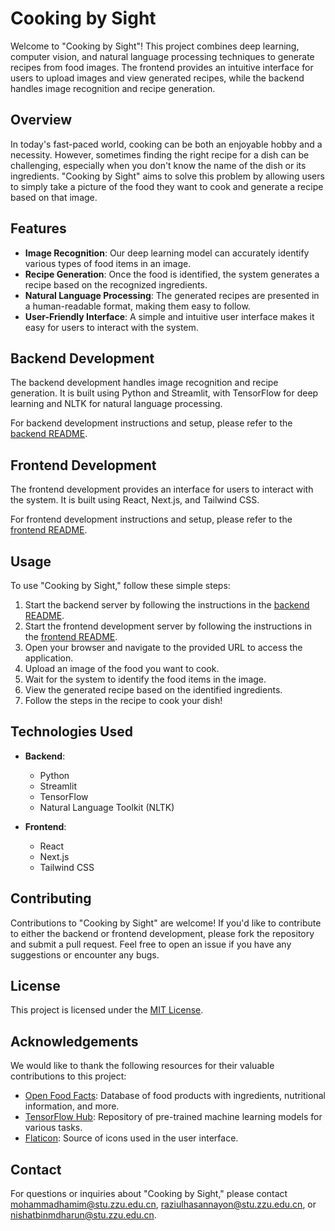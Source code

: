 # Cooking by Sight

Welcome to "Cooking by Sight"! This project combines deep learning, computer vision, and natural language processing techniques to generate recipes from food images. The frontend provides an intuitive interface for users to upload images and view generated recipes, while the backend handles image recognition and recipe generation.

## Overview

In today's fast-paced world, cooking can be both an enjoyable hobby and a necessity. However, sometimes finding the right recipe for a dish can be challenging, especially when you don't know the name of the dish or its ingredients. "Cooking by Sight" aims to solve this problem by allowing users to simply take a picture of the food they want to cook and generate a recipe based on that image.

## Features

- **Image Recognition**: Our deep learning model can accurately identify various types of food items in an image.
- **Recipe Generation**: Once the food is identified, the system generates a recipe based on the recognized ingredients.
- **Natural Language Processing**: The generated recipes are presented in a human-readable format, making them easy to follow.
- **User-Friendly Interface**: A simple and intuitive user interface makes it easy for users to interact with the system.

## Backend Development

The backend development handles image recognition and recipe generation. It is built using Python and Streamlit, with TensorFlow for deep learning and NLTK for natural language processing.

For backend development instructions and setup, please refer to the [backend README](backend/README.md).

## Frontend Development

The frontend development provides an interface for users to interact with the system. It is built using React, Next.js, and Tailwind CSS.

For frontend development instructions and setup, please refer to the [frontend README](frontend/README.md).

## Usage

To use "Cooking by Sight," follow these simple steps:

1. Start the backend server by following the instructions in the [backend README](backend/README.md).
2. Start the frontend development server by following the instructions in the [frontend README](frontend/README.md).
3. Open your browser and navigate to the provided URL to access the application.
4. Upload an image of the food you want to cook.
5. Wait for the system to identify the food items in the image.
6. View the generated recipe based on the identified ingredients.
7. Follow the steps in the recipe to cook your dish!

## Technologies Used

- **Backend**:
  - Python
  - Streamlit
  - TensorFlow
  - Natural Language Toolkit (NLTK)

- **Frontend**:
  - React
  - Next.js
  - Tailwind CSS

## Contributing

Contributions to "Cooking by Sight" are welcome! If you'd like to contribute to either the backend or frontend development, please fork the repository and submit a pull request. Feel free to open an issue if you have any suggestions or encounter any bugs.

## License

This project is licensed under the [MIT License](LICENSE).

## Acknowledgements

We would like to thank the following resources for their valuable contributions to this project:

- [Open Food Facts](https://world.openfoodfacts.org/): Database of food products with ingredients, nutritional information, and more.
- [TensorFlow Hub](https://tfhub.dev/): Repository of pre-trained machine learning models for various tasks.
- [Flaticon](https://www.flaticon.com/): Source of icons used in the user interface.

## Contact

For questions or inquiries about "Cooking by Sight," please contact [mohammadhamim@stu.zzu.edu.cn](mailto:mohammadhamim@stu.zzu.edu.cn), [raziulhasannayon@stu.zzu.edu.cn](mailto:raziulhasannayon@stu.zzu.edu.cn), or [nishatbinmdharun@stu.zzu.edu.cn](mailto:nishatbinmdharun@stu.zzu.edu.cn).
